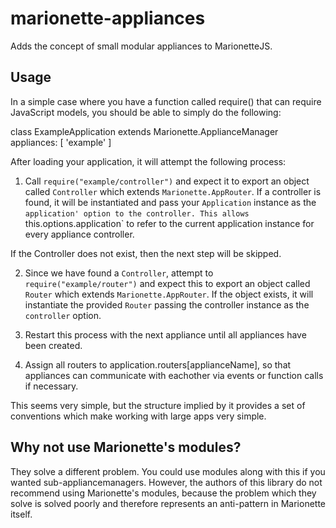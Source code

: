 marionette-appliances
=====================

Adds the concept of small modular appliances to MarionetteJS.

Usage
-----

In a simple case where you have a function called require() that can require
JavaScript models, you should be able to simply do the following:

  class ExampleApplication extends Marionette.ApplianceManager
    appliances: [
      'example'
    ]

After loading your application, it will attempt the following process:

1) Call `require("example/controller")` and expect it to export an object
called `Controller` which extends `Marionette.AppRouter`. If a controller is
found, it will be instantiated and pass your `Application` instance as the
`application' option to the controller. This allows `this.options.application`
to refer to the current application instance for every appliance controller.

If the Controller does not exist, then the next step will be skipped.

2) Since we have found a `Controller`, attempt to `require("example/router")`
and expect this to export an object called `Router` which extends
`Marionette.AppRouter`. If the object exists, it will instantiate the provided
`Router` passing the controller instance as the `controller` option.

3) Restart this process with the next appliance until all appliances have been
created.

4) Assign all routers to application.routers[applianceName], so that appliances
can communicate with eachother via events or function calls if necessary.

This seems very simple, but the structure implied by it provides a set of
conventions which make working with large apps very simple.

Why not use Marionette's modules?
---------------------------------

They solve a different problem. You could use modules along with this if you
wanted sub-appliancemanagers. However, the authors of this library do not
recommend using Marionette's modules, because the problem which they solve
is solved poorly and therefore represents an anti-pattern in Marionette itself.


